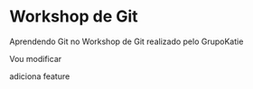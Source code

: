 # Workshop de Git
Aprendendo Git no Workshop de Git realizado pelo GrupoKatie

Vou modificar

adiciona feature